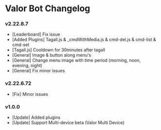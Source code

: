 # Valor Bot Changelog

### v2.22.8.7

- [Leaderboard] Fix issue
- [Added Plugins] Tagall.js & _cmdWithMedia.js &  cmd-del.js & cmd-list & cmd-set
- [Tagall.js] Cooldown for 30minutes after tagall
- [General] Image & button along menu's
- [General] Change menu image with time period (morning, noon, evening, night)
- [General] Fix minor issues

### v2.22.6.72

- [Fix] Minor issues

### v1.0.0

- [Update] Added plugins
- [Update] Support Multi-device beta (Valor Multi Device)
